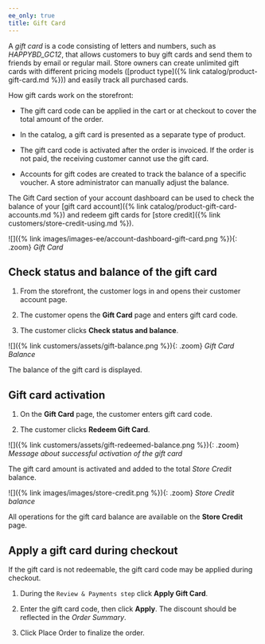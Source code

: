 ```yaml
---
ee_only: true
title: Gift Card
---
```


A *gift card* is a code consisting of letters and numbers, such as *HAPPYBD_GC12*, that allows customers to buy gift cards and send them to friends by email or regular mail. Store owners can create unlimited gift cards with different pricing models ([product type]({% link catalog/product-gift-card.md %})) and easily track all purchased cards.

How gift cards work on the storefront:

- The gift card code can be applied in the cart or at checkout to cover the total amount of the order.

- In the catalog, a gift card is presented as a separate type of product.

- The gift card code is activated after the order is invoiced. If the order is not paid, the receiving customer cannot use the gift card.

- Accounts for gift codes are created to track the balance of a specific voucher. A store administrator can manually adjust the balance.

The Gift Card section of your account dashboard can be used to check the balance of your [gift card account]({% link catalog/product-gift-card-accounts.md %}) and redeem gift cards for [store credit]({% link customers/store-credit-using.md %}).

![]({% link images/images-ee/account-dashboard-gift-card.png %}){: .zoom}
_Gift Card_

## Check status and balance of the gift card

1. From the storefront, the customer logs in and opens their customer account page.

1. The customer opens the **Gift Card** page and enters gift card code.

1. The customer clicks **Check status and balance**.

![]({% link customers/assets/gift-balance.png %}){: .zoom}
_Gift Card Balance_

The balance of the gift card is displayed.

## Gift card activation

1. On the **Gift Card** page,  the customer enters gift card code.

1. The customer clicks **Redeem Gift Card**.

![]({% link customers/assets/gift-redeemed-balance.png %}){: .zoom}
_Message about successful activation of the gift card_

The gift card amount is activated and added to the total _Store Credit_ balance.

![]({% link images/images/store-credit.png %}){: .zoom}
_Store Credit balance_

All operations for the gift card balance are available on the **Store Credit** page.

## Apply a gift card during checkout

If the gift card is not redeemable, the gift card code may be applied during checkout.

1. During the `Review & Payments step` click **Apply Gift Card**.

1. Enter the gift card code, then click **Apply**. The discount should be reflected in the _Order Summary_.

1. Click <span class="btn">Place Order</span> to finalize the order.
